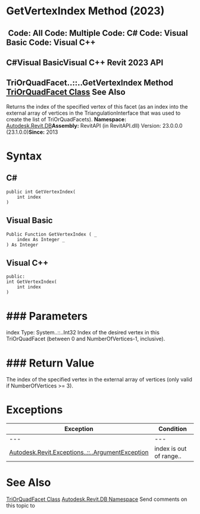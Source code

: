 # GetVertexIndex Method (2023)

﻿
 Code: All Code: Multiple Code: C# Code: Visual Basic Code: Visual C++   
---  
C#Visual BasicVisual C++
Revit 2023 API  
---  
TriOrQuadFacet..::..GetVertexIndex Method   
[TriOrQuadFacet Class](9d1875be-5241-3381-2a56-674b2ee39d95.md "TriOrQuadFacet Class") See Also  
---  
Returns the index of the specified vertex of this facet (as an index into the external array of vertices in the TriangulationInterface that was used to create the list of TriOrQuadFacets). 
**Namespace:** [Autodesk.Revit.DB](87546ba7-461b-c646-cbb1-2cb8f5bff8b2.md "Autodesk.Revit.DB Namespace")**Assembly:** RevitAPI (in RevitAPI.dll) Version: 23.0.0.0 (23.1.0.0)**Since:** 2013 
# Syntax
C#  
---  
```text
public int GetVertexIndex(
	int index
)
```
  
Visual Basic  
---  
```text
Public Function GetVertexIndex ( _
	index As Integer _
) As Integer
```
  
Visual C++  
---  
```text
public:
int GetVertexIndex(
	int index
)
```
  
# ### Parameters
index
    Type: System..::..Int32 Index of the desired vertex in this TriOrQuadFacet (between 0 and NumberOfVertices-1, inclusive). 
# ### Return Value
The index of the specified vertex in the external array of vertices (only valid if NumberOfVertices >= 3). 
# Exceptions
| Exception | Condition |
| --- | --- |
| --- | --- |
| [Autodesk.Revit.Exceptions..::..ArgumentException](2e6e4206-97a8-dd4b-df5d-4269f4bb6088.md "ArgumentException Class") | index is out of range.. |

# See Also
[TriOrQuadFacet Class](9d1875be-5241-3381-2a56-674b2ee39d95.md "TriOrQuadFacet Class")
[Autodesk.Revit.DB Namespace](87546ba7-461b-c646-cbb1-2cb8f5bff8b2.md "Autodesk.Revit.DB Namespace")
Send comments on this topic to 